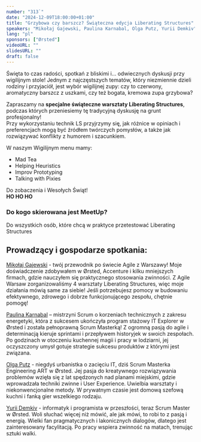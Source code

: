 ```yaml
---
number: "313`"
date: "2024-12-09T18:00:00+01:00"
title: "Grzybowa czy barszcz? Świąteczna edycja Liberating Structures"
speakers: "Mikołaj Gajewski, Paulina Karnabal, Olga Putz, Yurii Demkiv"
lang: "pl"
sponsors: ["Ørsted"]
videoURL: ""
slidesURL: ""
draft: false
---
```


Święta to czas radości, spotkań z bliskimi i... odwiecznych dyskusji przy wigilijnym stole! Jednym z najczęstszych tematów, który niezmiennie dzieli rodziny i przyjaciół, jest wybór wigilijnej zupy: czy to czerwony, aromatyczny barszcz z uszkami, czy też bogata, kremowa zupa grzybowa?

Zapraszamy na **specjalne świąteczne warsztaty Liberating Structures**, podczas których przeniesiemy tę tradycyjną dyskusję na grunt profesjonalny!  
Przy wykorzystaniu technik LS przyjrzymy się, jak różnice w opiniach i preferencjach mogą być źródłem twórczych pomysłów, a także jak rozwiązywać konflikty z humorem i szacunkiem.

W naszym Wigilijnym menu mamy:

* Mad Tea
* Helping Heuristics
* Improv Prototyping
* Talking with Pixies

Do zobaczenia i Wesołych Świąt!  
**HO HO HO**

### Do kogo skierowana jest MeetUp?

Do wszystkich osób, które chcą w praktyce przetestować Liberating Structures

## Prowadzący i gospodarze spotkania:

<a href="https://pl.linkedin.com/in/mikolajga" target="_blank">Mikołaj Gajewski</a>  - twój przewodnik po świecie Agile z Warszawy! Moje doświadczenie zdobywałem w Ørsted, Accenture i kilku mniejszych firmach, gdzie nauczyłem się praktycznego stosowania zwinności. Z Agile Warsaw zorganizowaliśmy 4 warsztaty Liberating Structures, więc moje działania mówią same za siebie! Jeśli potrzebujesz pomocy w budowaniu efektywnego, zdrowego i dobrze funkcjonującego zespołu, chętnie pomogę!

<a href="https://pl.linkedin.com/in/paulina-karnabal-b32071173" target="_blank">Paulina Karnabal</a>  – mistrzyni Scrum o korzeniach technicznych z zakresu energetyki, która z sukcesem ukończyła program stażowy IT Explorer w Ørsted i została pełnoprawną Scrum Masterką! Z ogromną pasją do agile i determinacją kieruje sprintami i przepływem historyjek w swoich zespołach. Po godzinach w otoczeniu kuchennej magii i pracy w lodziarni, jej oczyszczony umysł gotuje strategie sukcesu produktów z którymi jest związana.

<a href="https://pl.linkedin.com/in/olga-sikorska-095b551a1" target="_blank">Olga Putz</a> - niegdyś urbanistka o zacięciu IT, dziś Scrum Masterka Engineering ART w Ørsted. Jej pasja do kreatywnego rozwiązywania problemów wzięła się z lat spędzonych nad planami miejskimi, gdzie wprowadzała techniki zwinne i User Experience. Uwielbia warsztaty i niekonwencjonalne metody. W prywatnym czasie jest domową szefową kuchni i fanką gier wszelkiego rodzaju.

<a href="https://pl.linkedin.com/in/yurii-demkiv" target="_blank">Yurii Demkiv</a>  - informatyk i programista w przeszłości, teraz Scrum Master w Ørsted. Woli słuchać więcej niż mówić, ale jak mówi, to robi to z pasją i energią. Wielki fan pragmatycznych i lakonicznych dialogów, dlatego jest zainteresowany facylitacją. Po pracy wspiera zwinność na matach, trenując sztuki walki.

